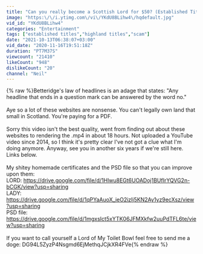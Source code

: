 ```yaml
---
title: "Can you really become a Scottish Lord for $50? (Established Titles Scam)"
image: "https:\/\/i.ytimg.com\/vi\/YKdU8BLihw4\/hqdefault.jpg"
vid_id: "YKdU8BLihw4"
categories: "Entertainment"
tags: ["established titles","highland titles","scam"]
date: "2021-10-13T06:38:07+03:00"
vid_date: "2020-11-16T19:51:18Z"
duration: "PT7M37S"
viewcount: "21410"
likeCount: "948"
dislikeCount: "20"
channel: "Neil"
---
```

{% raw %}Betteridge's law of headlines is an adage that states: &quot;Any headline that ends in a question mark can be answered by the word no.&quot; <br /><br />Aye so a lot of these websites are nonsense. You can't legally own land that small in Scotland.  You're paying for a PDF.<br /><br />Sorry this video isn't the best quality, went from finding out about these websites to rendering the .mp4 in about 18 hours.  Not uploaded a YouTube video since 2014, so I think it's pretty clear I've not got a clue what I'm doing anymore.  Anyway, see you in another six years if we're still here.  Links below.<br /><br />My shitey homemade certificates and the PSD file so that you can improve upon them:<br />LORD: <a rel="nofollow" target="blank" href="https://drive.google.com/file/d/1Hlwu8EGt6UOADoj1BUfIrYQVG2n-bCGK/view?usp=sharing">https://drive.google.com/file/d/1Hlwu8EGt6UOADoj1BUfIrYQVG2n-bCGK/view?usp=sharing</a><br />LADY: <a rel="nofollow" target="blank" href="https://drive.google.com/file/d/1qPYaAuoX_ieO2izIj5KN2Ay1yz9ecXsz/view?usp=sharing">https://drive.google.com/file/d/1qPYaAuoX_ieO2izIj5KN2Ay1yz9ecXsz/view?usp=sharing</a><br />PSD file: <a rel="nofollow" target="blank" href="https://drive.google.com/file/d/1mgxsIct5xYTK06JFMXkfw2uuPdTFL6te/view?usp=sharing">https://drive.google.com/file/d/1mgxsIct5xYTK06JFMXkfw2uuPdTFL6te/view?usp=sharing</a><br /><br />If you want to call yourself a Lord of My Toilet Bowl feel free to send me a doge: DG94L5ZyzP4Nsgmd6EjMethqJCjkXR4FVe{% endraw %}
